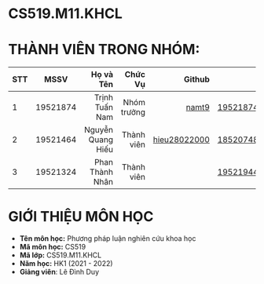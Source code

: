 # CS519.M11.KHCL
# THÀNH VIÊN TRONG NHÓM:
| STT    | MSSV          | Họ và Tên              |Chức Vụ    | Github                                                  | Email                   |
| ------ |:-------------:| ----------------------:|----------:|--------------------------------------------------------:|-------------------------:
| 1      | 19521874      | Trịnh Tuấn Nam         |Nhóm trưởng|[namt9](https://github.com/namt9)                        |19521874@gm.uit.edu.vn   |
| 2      | 19521464      | Nguyễn Quang Hiếu       |Thành viên |[hieu28022000](https://github.com/hieu28022000)          |18520748@gm.uit.edu.vn   |
| 3      | 19521324      | Phan Thành Nhân        |Thành viên |                                                         |19521944@gm.uit.edu.vn   |

# GIỚI THIỆU MÔN HỌC
* **Tên môn học:** Phương pháp luận nghiên cứu khoa học
* **Mã môn học:** CS519
* **Mã lớp:** CS519.M11.KHCL
* **Năm học:** HK1 (2021 - 2022)
* **Giảng viên**: Lê Đình Duy
